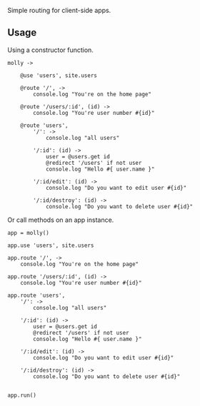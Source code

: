 Simple routing for client-side apps.

## Usage

Using a constructor function.

    molly ->
    
        @use 'users', site.users
        
        @route '/', ->
            console.log "You're on the home page"

        @route '/users/:id', (id) ->
            console.log "You're user number #{id}"

        @route 'users',
            '/': -> 
                console.log "all users"

            '/:id': (id) ->
                user = @users.get id
                @redirect '/users' if not user
                console.log "Hello #{ user.name }"

            '/:id/edit': (id) ->
                console.log "Do you want to edit user #{id}"

            '/:id/destroy': (id) ->
                console.log "Do you want to delete user #{id}"
                

Or call methods on an app instance.

    app = molly()
    
    app.use 'users', site.users

    app.route '/', ->
        console.log "You're on the home page"

    app.route '/users/:id', (id) ->
        console.log "You're user number #{id}"

    app.route 'users',
        '/': -> 
            console.log "all users"

        '/:id': (id) -> 
            user = @users.get id
            @redirect '/users' if not user
            console.log "Hello #{ user.name }"

        '/:id/edit': (id) ->
            console.log "Do you want to edit user #{id}"

        '/:id/destroy': (id) ->
            console.log "Do you want to delete user #{id}"


    app.run()
    

